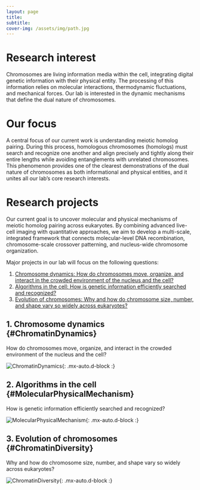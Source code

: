 ```yaml
---
layout: page
title: 
subtitle: 
cover-img: /assets/img/path.jpg
---
```


# Research interest
Chromosomes are living information media within the cell, integrating digital genetic information with their physical entity. The processing of this information relies on molecular interactions, thermodynamic fluctuations, and mechanical forces. Our lab is interested in the dynamic mechanisms that define the dual nature of chromosomes.

# Our focus
A central focus of our current work is understanding meiotic homolog pairing. During this process, homologous chromosomes (homologs) must search and recognize one another and align precisely and tightly along their entire lengths while avoiding entanglements with unrelated chromosomes. This phenomenon provides one of the clearest demonstrations of the dual nature of chromosomes as both informational and physical entities, and it unites all our lab’s core research interests.

# Research projects
Our current goal is to uncover molecular and physical mechanisms of meiotic homolog pairing across eukaryotes. By combining advanced live-cell imaging with quantitative approaches, we aim to develop a multi-scale, integrated framework that connects molecular-level DNA recombination, chromosome-scale crossover patterning, and nucleus-wide chromosome organization.  

Major projects in our lab will focus on the following questions:
1. [Chromosome dynamics: How do chromosomes move, organize, and interact in the crowded environment of the nucleus and the cell?](#ChromatinDynamics)
2. [Algorithms in the cell: How is genetic information efficiently searched and recognized?](#MolecularPhysicalMechanism)
3. [Evolution of chromosomes: Why and how do chromosome size, number, and shape vary so widely across eukaryotes?](#ChromatinDiversity)

  

## 1. Chromosome dynamics {#ChromatinDynamics}
How do chromosomes move, organize, and interact in the crowded environment of the nucleus and the cell?  
  
![ChromatinDynamics](https://motonomotoko.github.io/assets/img/ChromatinDynamics.png){: .mx-auto.d-block :}

## 2. Algorithms in the cell {#MolecularPhysicalMechanism}
How is genetic information efficiently searched and recognized?  
  
![MolecularPhysicalMechanism](https://motonomotoko.github.io/assets/img/MolecularPhysicalMechanism.png
){: .mx-auto.d-block :}

## 3. Evolution of chromosomes {#ChromatinDiversity} 
Why and how do chromosome size, number, and shape vary so widely across eukaryotes?  
  
![ChromatinDiversity](https://motonomotoko.github.io/assets/img/ChromatinDiversity.png
){: .mx-auto.d-block :}

